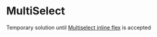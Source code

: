 # MultiSelect

Temporary solution until
[Multiselect inline flex](https://github.com/primefaces/primereact/pull/2744)
is accepted
